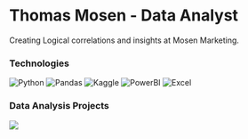 # Thomas Mosen - Data Analyst 
Creating Logical correlations and insights at Mosen Marketing.
### Technologies
![Python](https://img.shields.io/badge/-Python-000?&logo=Python)
![Pandas](https://img.shields.io/badge/-Pandas-000?&logo=Pandas)
![Kaggle](https://img.shields.io/badge/-Kaggle-000?&logo=Kaggle)
![PowerBI](https://img.shields.io/badge/-PowerBI-000?&logo=PowerBI)
![Excel](https://img.shields.io/badge/-Excel-000?&logo=Excel)
### Data Analysis Projects
[![](https://img.shields.io/badge/-🧬%20Evolution%20Du%20Taux%20De%20Fécondité-000)](https://kaggle.com/thomasmosen/evolution-du-taux-de-f-condit-g-n-rale)
